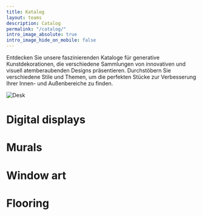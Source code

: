 ```yaml
---
title: Katalog
layout: teams
description: Catalog
permalink: "/catalog/"
intro_image_absolute: true
intro_image_hide_on_mobile: false
---
```


Entdecken Sie unsere faszinierenden Kataloge für generative Kunstdekorationen, die verschiedene Sammlungen von innovativen und visuell atemberaubenden Designs präsentieren. Durchstöbern Sie verschiedene Stile und Themen, um die perfekten Stücke zur Verbesserung Ihrer Innen- und Außenbereiche zu finden.

![Desk](/images/desk.png)

# Digital displays

# Murals

# Window art


# Flooring


